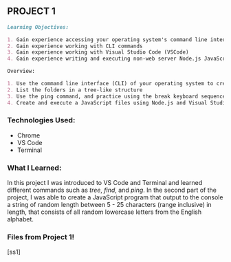 ## PROJECT 1

```markdown
Learning Objectives:

1. Gain experience accessing your operating system's command line interface (CLI)
2. Gain experience working with CLI commands
3. Gain experience working with Visual Studio Code (VSCode)
4. Gain experience writing and executing non-web server Node.js JavaScript code

Overview: 

1. Use the command line interface (CLI) of your operating system to create a number of folders
2. List the folders in a tree-like structure
3. Use the ping command, and practice using the break keyboard sequence
4. Create and execute a JavaScript files using Node.js and Visual Studio Code (VSCode) terminal and Run and Debug
```

### Technologies Used:
- Chrome
- VS Code
- Terminal


### What I Learned:
In this project I was introduced to VS Code and Terminal and learned different commands such as *tree*, *find*, and *ping*. In the second part of the project, I was able to create a JavaScript program that output to the console a string of random length between 5 - 25 characters (range inclusive) in length, that consists of all random lowercase letters from the English alphabet.

### Files from Project 1!

[ss1]

